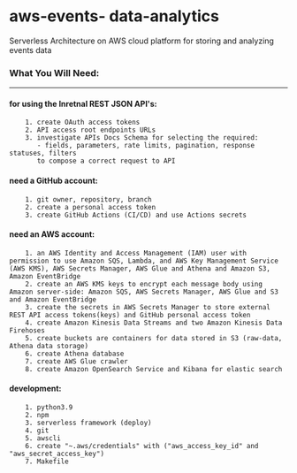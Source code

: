 # aws-events- data-analytics


Serverless Architecture on AWS cloud platform for storing and analyzing events data

### What You Will Need:
-------------------------------------------------------------------------------
#### for using the Inretnal REST JSON API's:
        1. create OAuth access tokens
        2. API access root endpoints URLs
        3. investigate APIs Docs Schema for selecting the required:
           - fields, parameters, rate limits, pagination, response statuses, filters
           to compose a correct request to API 

#### need a GitHub account:
        1. git owner, repository, branch
        2. create a personal access token
        3. create GitHub Actions (CI/CD) and use Actions secrets

#### need an AWS account:
        1. an AWS Identity and Access Management (IAM) user with permission to use Amazon SQS, Lambda, and AWS Key Management Service (AWS KMS), AWS Secrets Manager, AWS Glue and Athena and Amazon S3, Amazon EventBridge
        2. create an AWS KMS keys to encrypt each message body using Amazon server-side: Amazon SQS, AWS Secrets Manager, AWS Glue and S3 and Amazon EventBridge
        3. create the secrets in AWS Secrets Manager to store external REST API access tokens(keys) and GitHub personal access token
        4. create Amazon Kinesis Data Streams and two Amazon Kinesis Data Firehoses            
        5. create buckets are containers for data stored in S3 (raw-data, Athena data storage)
        6. create Athena database
        7. create AWS Glue crawler
        8. create Amazon OpenSearch Service and Kibana for elastic search
        

#### development:
        1. python3.9
        2. npm
        3. serverless framework (deploy)
        4. git
        5. awscli
        6. create "~.aws/credentials" with ("aws_access_key_id" and "aws_secret_access_key")
        7. Makefile



